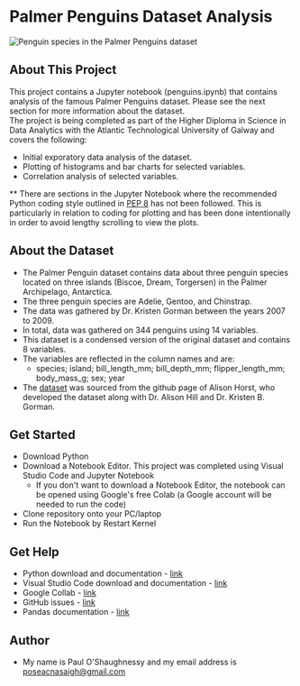 # Palmer Penguins Dataset Analysis  


![Penguin species in the Palmer Penguins dataset](http://d3i3l3kraiqpym.cloudfront.net/wp-content/uploads/2016/04/26094914/Ad%C3%A9lie-Chinstrap-and-gentoo-penguin-species.jpg)

## About This Project
This project contains a Jupyter notebook (penguins.ipynb) that contains analysis of the famous Palmer Penguins dataset. Please see the next section for more information about the dataset.   
The project is being completed as part of the Higher Diploma in Science in Data Analytics with the Atlantic Technological University of Galway and covers the following:
- Initial exporatory data analysis of the dataset.  
- Plotting of histograms and bar charts for selected variables. 
- Correlation analysis of selected variables.

** There are sections in the Jupyter Notebook where the recommended Python coding style outlined in [PEP 8](https://peps.python.org/pep-0008/) has not been followed. This is particularly in relation to coding for plotting and has been done intentionally in order to avoid lengthy scrolling to view the plots. 

## About the Dataset
- The Palmer Penguin dataset contains data about three penguin species located on three islands (Biscoe, Dream, Torgersen) in the Palmer Archipelago, Antarctica.
- The three penguin species are Adelie, Gentoo, and Chinstrap.
- The data was gathered by Dr. Kristen Gorman between the years 2007 to 2009.   
- In total, data was gathered on 344 penguins using 14 variables.
- This dataset is a condensed version of the original dataset and contains 8 variables.
- The variables are reflected in the column names and are:
    - species; island; bill_length_mm; bill_depth_mm; flipper_length_mm; body_mass_g; sex; year   
- The [dataset](https://github.com/allisonhorst/palmerpenguins/blob/main/inst/extdata/penguins.csv) was sourced from the github page of Alison Horst, who developed the dataset along with Dr. Alison Hill and Dr. Kristen B. Gorman.

## Get Started
- Download Python   
- Download a Notebook Editor. This project was completed using Visual Studio Code and Jupyter Notebook   
    - If you don't want to download a Notebook Editor, the notebook can be opened using Google's free Colab (a Google account will be needed to run the code)   
- Clone repository onto your PC/laptop   
- Run the Notebook by Restart Kernel

## Get Help   
- Python download and documentation - [link](https://www.python.org/?downloads) 
- Visual Studio Code download and documentation - [link](https://code.visualstudio.com/Docs)
- Google Collab - [link](https://colab.research.google.com/)
- GitHub issues - [link](https://github.com/issues)
- Pandas documentation - [link](https://pandas.pydata.org/docs/)

## Author   
- My name is Paul O'Shaughnessy and my email address is poseacnasaigh@gmail.com